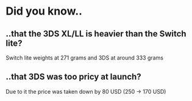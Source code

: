 # Did you know..
## ..that the 3DS XL/LL is heavier than the Switch lite? 
Switch lite weights at 271 grams and 3DS at around 333 grams

## ..that 3DS was too pricy at launch?
Due to it the price was taken down by 80 USD (250 $\rightarrow$ 170 USD) 